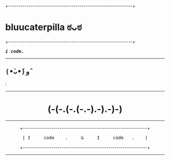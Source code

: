 +-------------------------------------------------------------+  


# bluucaterpilla ಠᴗಠ

+-------------------------------------------------------------+  

<samp>**_i code._** </samp>

---

<h2><samp>(•̀ᴗ•́)و ̑̑</samp></h2> : <https://bluucaterpilla.github.io/>

---
<div align="center">

<h1> (-(-.(-.(-.-).-).-)-) </h1>

</div>

---
<div align="center">
+-------------------------------------------------------------+

<samp>| I &nbsp;&nbsp;&nbsp; code&nbsp;&nbsp;&nbsp; . &nbsp;&nbsp;&nbsp; & &nbsp;&nbsp;&nbsp; I &nbsp;&nbsp;&nbsp; code &nbsp; . &nbsp;&nbsp;&nbsp;| </samp>

+-------------------------------------------------------------+
</div>

---
